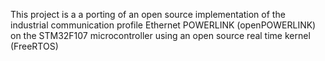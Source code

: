This project is a a porting of an open source implementation of the industrial communication profile Ethernet POWERLINK (openPOWERLINK) on the STM32F107 microcontroller using an open source real time kernel (FreeRTOS)